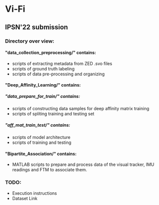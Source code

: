 # Vi-Fi
## IPSN'22 submission

### Directory over view:

#### "data_collection_preprocessing/" contains:
  * scripts of extracting metadata from ZED .svo files
  * scripts of ground truth labeling
  * scripts of data pre-processing and organizing


#### "Deep_Affinity_Learning/" contains:
##### "data_prepare_for_train/" contains:
  * scripts of constructing data samples for deep affinity matrix training
  * scripts of spliting training and testing set

##### "aff_mat_train_test/" contains:
  * scripts of model architecture
  * scripts of training and testing

#### "Bipartite_Association/" contains:
 * MATLAB scripts to prepare and process data of the visual tracker, IMU readings and FTM to associate them.

### TODO:
  * Execution instructions
  * Dataset Link
